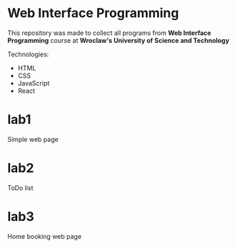 # Web Interface Programming

This repository was made to collect all programs from **Web Interface Programming** course at **Wroclaw's University of Science and Technology**

Technologies:
- HTML
- CSS
- JavaScript
- React

# lab1

Simple web page

# lab2

ToDo list

# lab3

Home booking web page